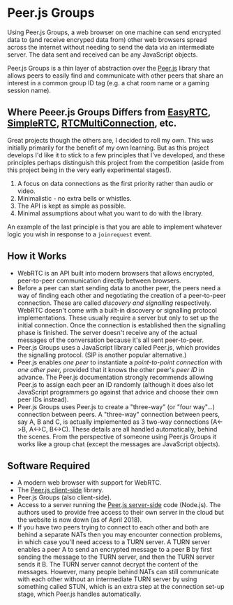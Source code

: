 # Peer.js Groups
Using Peer.js Groups, a web browser on one machine can send encrypted data to (and receive encryped data from) other web browsers spread across the internet without needing to send the data via an intermediate server. The data sent and received can be any JavaScript objects.

Peer.js Groups is a thin layer of abstraction over the [Peer.js](https://github.com/peers/peerjs) library that allows peers to easily find and communicate with other peers that share an interest in a common group ID tag (e.g. a chat room name or a gaming session name).

## Where Peeer.js Groups Differs from [EasyRTC](https://easyrtc.com), [SimpleRTC](https://github.com/andyet/SimpleWebRTC), [RTCMultiConnection](https://github.com/muaz-khan/RTCMultiConnection), etc.
Great projects though the others are, I decided to roll my own. This was initially primarily for the benefit of my own learning. But as this project develops I'd like it to stick to a few principles that I've developed, and these principles perhaps distinguish this project from the competition (aside from this project being in the very early experimental stages!).

1. A focus on data connections as the first priority rather than audio or video.
1. Minimalistic - no extra bells or whistles.
1. The API is kept as simple as possible.
1. Minimal assumptions about what you want to do with the library.

An example of the last principle is that you are able to implement whatever logic you wish in response to a `joinrequest` event.

## How it Works
* WebRTC is an API built into modern browsers that allows encrypted, peer-to-peer communication directly between browsers.
* Before a peer can start sending data to another peer, the peers need a way of finding each other and negotiating the creation of a peer-to-peer connection. These are called *discovery and signalling* respectively. WebRTC doesn't come with a built-in discovery or signalling protocol implementations. These usually require a server but only to set up the initial connection. Once the connection is established then the signalling phase is finished. The server doesn't receive any of the actual messages of the conversation because it's all sent peer-to-peer.
* Peer.js Groups uses a JavaScript library called Peer.js, which provides the signalling protocol. (SIP is another popular alternative.)
* Peer.js enables *one peer* to instantiate a *point-to-point connection* with *one other peer,* provided that it knows the other peer's *peer ID* in advance. The Peer.js documentation strongly recommends allowing Peer.js to assign each peer an ID randomly (although it does also let JavaScript programmers go against that advice and choose their own peer IDs instead).
* Peer.js Groups uses Peer.js to create a "three-way" (or "four way"...) connection between peers. A "three-way" connection between peers, say A, B and C, is actually implemented as 3 two-way connections (A<->B, A<->C, B<->C). These details are all handled automatically, behind the scenes. From the perspective of someone using Peer.js Groups it works like a group chat (except the messages are JavaScript objects).

## Software Required
* A modern web browser with support for WebRTC.
* The [Peer.js client-side](https://github.com/peers/peerjs) library.
* Peer.js Groups (also client-side).
* Access to a server running the [Peer.js server-side](https://github.com/peers/peerjs-server) code (Node.js). The authors used to provide free access to their own server in the cloud but the website is now down (as of April 2018).
* If you have two peers trying to connect to each other and both are behind a separate NATs then you may encounter connection problems, in which case you'll need access to a TURN server. A TURN server enables a peer A to send an encrypted message to a peer B by first sending the message to the TURN server, and then the TURN server sends it B. The TURN server cannot decrypt the content of the messages. However, many people behind NATs can still communicate with each other without an intermediate TURN server by using something called STUN, which is an extra step at the connection set-up stage, which Peer.js handles automatically.
